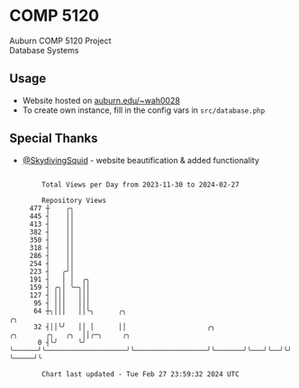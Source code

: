 # COMP 5120
Auburn COMP 5120 Project  
Database Systems

## Usage
- Website hosted on [auburn.edu/~wah0028](https://webhome.auburn.edu/~wah0028/)
- To create own instance, fill in the config vars in `src/database.php`

## Special Thanks
- [@SkydivingSquid](https://github.com/SkydivingSquid) - website beautification & added functionality

```

        Total Views per Day from 2023-11-30 to 2024-02-27

        Repository Views
     477 ┼    ╭╮
     445 ┤    ││
     413 ┤    ││
     382 ┤    ││
     350 ┤    ││
     318 ┤    ││
     286 ┤    ││
     254 ┤    ││
     223 ┤   ╭╯│
     191 ┤   │ │  ╭╮
     159 ┤ ╭╮│ ╰─╮││
     127 ┤ │││   │││
      95 ┤ │││   │││
      64 ┼╮│││   ││╰╮      ╭╮                                                          ╭╮
      32 ┤││╰╯   ││ │      ││                    ╭╮                  ╭╮       ╭╮   ╭╮  ││╭─╮     ╭╮
       0 ┤╰╯     ╰╯ ╰──────╯╰────────────────────╯╰──────────────────╯╰───────╯╰───╯╰──╯╰╯ ╰─────╯╰

        Chart last updated - Tue Feb 27 23:59:32 2024 UTC
        
```
